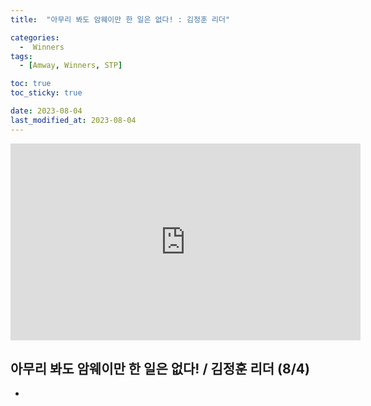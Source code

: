 ```yaml
---
title:  "아무리 봐도 암웨이만 한 일은 없다! : 김정훈 리더" 

categories:
  -  Winners
tags:
  - [Amway, Winners, STP]

toc: true
toc_sticky: true

date: 2023-08-04
last_modified_at: 2023-08-04
---
```



<iframe width="560" height="315" src="https://www.youtube.com/embed/JIeIatktdFc" title="YouTube video player" frameborder="0" allow="accelerometer; autoplay; clipboard-write; encrypted-media; gyroscope; picture-in-picture; web-share" allowfullscreen></iframe>


## 아무리 봐도 암웨이만 한 일은 없다! / 김정훈 리더 (8/4)

+ 